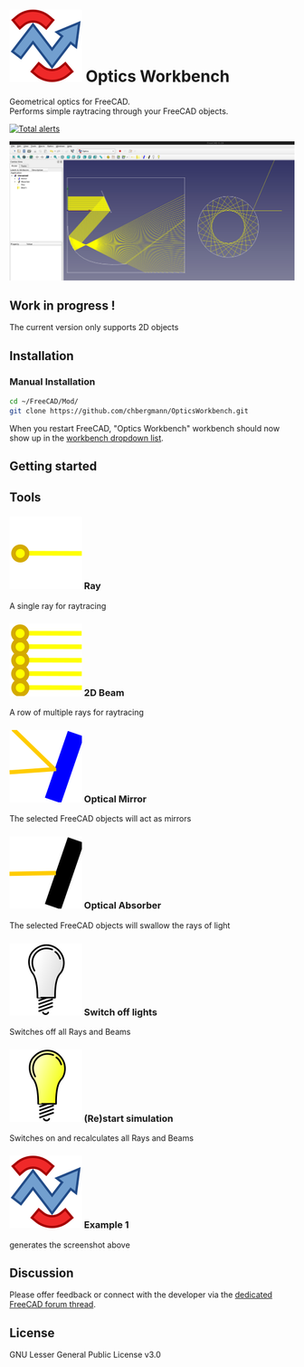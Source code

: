 # ![WorkbenchIcon](./icons/pyrate_logo_icon.svg) Optics Workbench
    
Geometrical optics for FreeCAD.  
Performs simple raytracing through your FreeCAD objects.

[![Total alerts](https://img.shields.io/lgtm/alerts/g/chbergmann/OpticsWorkbench.svg?logo=lgtm&logoWidth=18)](https://lgtm.com/projects/g/chbergmann/OpticsWorkbench/alerts/)

![screenshot](./examples/screenshot.jpg)

## Work in progress !
The current version only supports 2D objects


  
## Installation


### Manual Installation

```bash
cd ~/FreeCAD/Mod/ 
git clone https://github.com/chbergmann/OpticsWorkbench.git
```
When you restart FreeCAD, "Optics Workbench" workbench should now show up in the [workbench dropdown list](https://freecadweb.org/wiki/Std_Workbench).
  
## Getting started

## Tools
### ![RayIcon](./icons/ray.svg) Ray
A single ray for raytracing

### ![2D Beam](./icons/rayarray.svg) 2D Beam
A row of multiple rays for raytracing

### ![Optical Mirror](./icons/mirror.svg) Optical Mirror
The selected FreeCAD objects will act as mirrors

### ![Optical Absorber](./icons/absorber.svg) Optical Absorber
The selected FreeCAD objects will swallow the rays of light

### ![Off](./icons/Anonymous_Lightbulb_Off.svg) Switch off lights
Switches off all Rays and Beams

### ![On](./icons/Anonymous_Lightbulb_Lit.svg) (Re)start simulation
Switches on and recalculates all Rays and Beams

### ![Example](./icons/pyrate_logo_icon.svg) Example 1
generates the screenshot above

## Discussion
Please offer feedback or connect with the developer via the [dedicated FreeCAD forum thread](https://forum.freecadweb.org/viewtopic.php?f=8&t=59860).

## License
GNU Lesser General Public License v3.0
